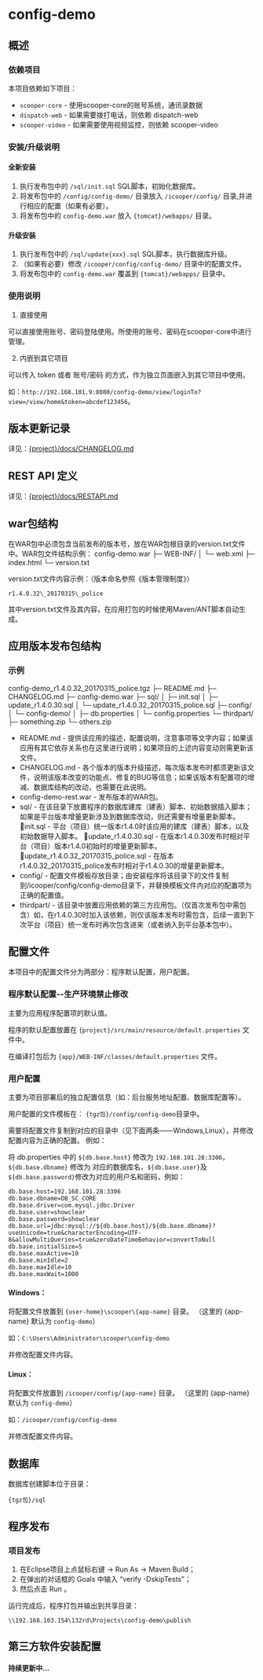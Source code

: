 # config-demo


## 概述


### 依赖项目
本项目依赖如下项目：
- `scooper-core` - 使用scooper-core的账号系统，通讯录数据
- `dispatch-web` - 如果需要拨打电话，则依赖 dispatch-web
- `scooper-video` - 如果需要使用视频监控，则依赖 scooper-video

### 安装/升级说明
#### 全新安装
1. 执行发布包中的 `/sql/init.sql` SQL脚本，初始化数据库。
2. 将发布包中的 `/config/config-demo/` 目录放入 `/icooper/config/` 目录,并进行相应的配置（如果有必要）。
3. 将发布包中的 `config-demo.war` 放入 `{tomcat}/webapps/` 目录。

#### 升级安装
1. 执行发布包中的 `/sql/update{xxx}.sql` SQL脚本，执行数据库升级。
2. （如果有必要）修改 `/icooper/config/config-demo/` 目录中的配置文件。
3. 将发布包中的 `config-demo.war` 覆盖到 `{tomcat}/webapps/` 目录中。

### 使用说明
1. 直接使用

可以直接使用账号、密码登陆使用。所使用的账号、密码在scooper-core中进行管理。

2. 内嵌到其它项目

可以传入 token 或者 账号/密码 的方式，作为独立页面嵌入到其它项目中使用。

如：`http://192.168.101.9:8080/config-demo/view/loginTo?view=/view/home&token=abcdef123456`。


## 版本更新记录

详见：[{project}/docs/CHANGELOG.md](CHANGELOG.md)

## REST API 定义

详见：[{project}/docs/RESTAPI.md](RESTAPI.md)


## war包结构
在WAR包中必须包含当前发布的版本号，放在WAR包根目录的version.txt文件中。WAR包文件结构示例：
config-demo.war
  ├─ WEB-INF/
  │   └─ web.xml
  ├─ index.html
  └─ version.txt

version.txt文件内容示例：（版本命名参照《版本管理制度》）
```
r1.4.0.32\_20170315\_police
```

其中version.txt文件及其内容，在应用打包的时候使用Maven/ANT脚本自动生成。


## 应用版本发布包结构

### 示例
config-demo_r1.4.0.32_20170315_police.tgz
  ├─ README.md
  ├─ CHANGELOG.md
  ├─ config-demo.war
  ├─ sql/
  │    ├─ init.sql
  │    ├─ update_r1.4.0.30.sql
  │    └─ update_r1.4.0.32_20170315_police.sql
  ├─ config/
  │    └─ config-demo/
  │         ├─ db.properties
  │         └─ config.properties
  └─ thirdpart/
       ├─ something.zip
       └─ others.zip
- README.md - 提供该应用的描述，配置说明，注意事项等文字内容；如果该应用有其它依存关系也在这里进行说明；如果项目的上述内容变动则需更新该文件。
- CHANGELOG.md - 各个版本的版本升级描述，每次版本发布时都须更新该文件，说明该版本改变的功能点、修复的BUG等信息；如果该版本有配置项的增减、数据库结构的改动，也需要在此说明。
- config-demo-rest.war - 发布版本的WAR包。
- sql/ - 在该目录下放置程序的数据库建库（建表）脚本、初始数据插入脚本；如果是平台版本增量更新涉及到数据库改动，则还需要有增量更新脚本。
init.sql - 平台（项目）统一版本r1.4.0时该应用的建库（建表）脚本，以及初始数据导入脚本。
update_r1.4.0.30.sql - 在版本r1.4.0.30发布时相对平台（项目）版本r1.4.0初始时的增量更新脚本。
update_r1.4.0.32_20170315_police.sql - 在版本r1.4.0.32_20170315_police发布时相对于r1.4.0.30的增量更新脚本。
- config/ - 配置文件模板存放目录；由安装程序将该目录下的文件复制到/icooper/config/config-demo目录下，并替换模板文件内对应的配置项为正确的配置值。
- thirdpart/ - 该目录中放置应用依赖的第三方应用包。（仅首次发布包中需包含）如，在r1.4.0.30时加入该依赖，则仅该版本发布时需包含，后续一直到下次平台（项目）统一发布时再次包含进来（或者纳入到平台基本包中）。


## 配置文件
本项目中的配置文件分为两部分：程序默认配置，用户配置。

### 程序默认配置--生产环境禁止修改
主要为应用程序配置项的默认值。

程序的默认配置放置在 `{project}/src/main/resource/default.properties` 文件中。

在编译打包后为 `{app}/WEB-INF/classes/default.properties` 文件。

### 用户配置
主要为项目部署后的独立配置信息（如：后台服务地址配置、数据库配置等）。

用户配置的文件模板在： `{tgz包}/config/config-demo`目录中。

需要将配置文件复制到对应的目录中（见下面两条——Windows,Linux），并修改配置内容为正确的配置。
例如：

将 db.properties 中的 `${db.base.host}` 修改为 `192.168.101.28:3306`， `${db.base.dbname}` 修改为 对应的数据库名，`${db.base.user}`及`${db.base.password}`修改为对应的用户名和密码，例如：

```
db.base.host=192.168.101.28:3306
db.base.dbname=DB_SC_CORE
db.base.driver=com.mysql.jdbc.Driver
db.base.user=showclear
db.base.password=showclear
db.base.url=jdbc:mysql://${db.base.host}/${db.base.dbname}?useUnicode=true&characterEncoding=UTF-8&allowMultiQueries=true&zeroDateTimeBehavior=convertToNull
db.base.initialSize=5
db.base.maxActive=10
db.base.minIdle=2
db.base.maxIdle=10
db.base.maxWait=1000
```

#### Windows：
将配置文件放置到 `{user-home}\scooper\{app-name}` 目录。
（这里的 {app-name} 默认为 `config-demo`）

如：`C:\Users\Administrator\scooper\config-demo`

并修改配置文件内容。

#### Linux：
将配置文件放置到 `/icooper/config/{app-name}` 目录。
（这里的 {app-name} 默认为 `config-demo`）

如：`/icooper/config/config-demo`

并修改配置文件内容。


## 数据库
数据库创建脚本位于目录：
```
{tgz包}/sql
```


## 程序发布

### 项目发布
1. 在Eclipse项目上点鼠标右键 -> Run As -> Maven Build；
2. 在弹出的对话框的 Goals 中输入 “verify -DskipTests”；
3. 然后点击 Run 。

运行完成后，程序打包并输出到共享目录：
```
\\192.168.103.154\132rd\Projects\config-demo\publish
```

## 第三方软件安装配置


#### 持续更新中...